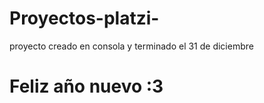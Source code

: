 # Proyectos-platzi-


proyecto creado en consola y terminado el 31 de diciembre
# Feliz año nuevo :3
